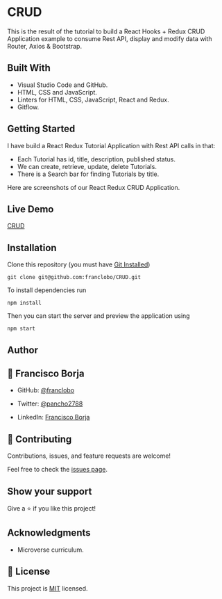 # CRUD
This is the  result of the tutorial to build a React Hooks + Redux CRUD Application example to consume Rest API, display and modify data with Router, Axios &amp; Bootstrap.

## Built With

- Visual Studio Code and GitHub.
- HTML, CSS and JavaScript.
- Linters for HTML, CSS, JavaScript, React and Redux.
- Gitflow.

## Getting Started

I have build a React Redux Tutorial Application with Rest API calls in that:

- Each Tutorial has id, title, description, published status.
- We can create, retrieve, update, delete Tutorials.
- There is a Search bar for finding Tutorials by title.

Here are screenshots of our React Redux CRUD Application.

## Live Demo

[CRUD](#)<br>

## Installation

Clone this repository (you must have [Git Installed](git@github.com:franclobo/CRUD.git))

`git clone git@github.com:franclobo/CRUD.git`

To install dependencies run

`npm install`

Then you can start the server and preview the application using

`npm start`

## Author

## 👤 Francisco Borja

- GitHub: [@franclobo](https://github.com/franclobo)

- Twitter: [@pancho2788](https://twitter.com/Pancho2788)

- LinkedIn: [Francisco Borja](https://www.linkedin.com/in/francisco-borja-lobato/)

## 🤝 Contributing

Contributions, issues, and feature requests are welcome!

Feel free to check the [issues page](../../issues/).

## Show your support

Give a ⭐️ if you like this project!

## Acknowledgments

- Microverse curriculum.

## 📝 License

This project is [MIT](./LICENSE) licensed.